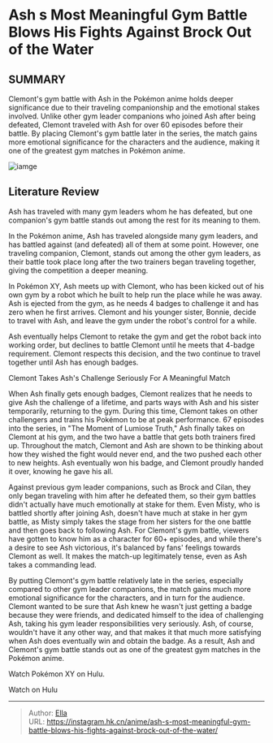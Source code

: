 # Ash s Most Meaningful Gym Battle Blows His Fights Against Brock Out of the Water


## SUMMARY 



  Clemont&#39;s gym battle with Ash in the Pokémon anime holds deeper significance due to their traveling companionship and the emotional stakes involved.   Unlike other gym leader companions who joined Ash after being defeated, Clemont traveled with Ash for over 60 episodes before their battle.   By placing Clemont&#39;s gym battle later in the series, the match gains more emotional significance for the characters and the audience, making it one of the greatest gym matches in Pokémon anime.  

![iamge](https://static1.srcdn.com/wordpress/wp-content/uploads/2023/11/pokemon-ash-clemont-gym.jpg)

## Literature Review

Ash has traveled with many gym leaders whom he has defeated, but one companion&#39;s gym battle stands out among the rest for its meaning to them.




In the Pokémon anime, Ash has traveled alongside many gym leaders, and has battled against (and defeated) all of them at some point. However, one traveling companion, Clemont, stands out among the other gym leaders, as their battle took place long after the two trainers began traveling together, giving the competition a deeper meaning.




In Pokémon XY, Ash meets up with Clemont, who has been kicked out of his own gym by a robot which he built to help run the place while he was away. Ash is ejected from the gym, as he needs 4 badges to challenge it and has zero when he first arrives. Clemont and his younger sister, Bonnie, decide to travel with Ash, and leave the gym under the robot&#39;s control for a while.

          

Ash eventually helps Clemont to retake the gym and get the robot back into working order, but declines to battle Clemont until he meets that 4-badge requirement. Clemont respects this decision, and the two continue to travel together until Ash has enough badges.


 Clemont Takes Ash&#39;s Challenge Seriously For A Meaningful Match 
          




When Ash finally gets enough badges, Clemont realizes that he needs to give Ash the challenge of a lifetime, and parts ways with Ash and his sister temporarily, returning to the gym. During this time, Clemont takes on other challengers and trains his Pokémon to be at peak performance. 67 episodes into the series, in &#34;The Moment of Lumiose Truth,&#34; Ash finally takes on Clemont at his gym, and the two have a battle that gets both trainers fired up. Throughout the match, Clemont and Ash are shown to be thinking about how they wished the fight would never end, and the two pushed each other to new heights. Ash eventually won his badge, and Clemont proudly handed it over, knowing he gave his all.

Against previous gym leader companions, such as Brock and Cilan, they only began traveling with him after he defeated them, so their gym battles didn&#39;t actually have much emotionally at stake for them. Even Misty, who is battled shortly after joining Ash, doesn&#39;t have much at stake in her gym battle, as Misty simply takes the stage from her sisters for the one battle and then goes back to following Ash. For Clemont&#39;s gym battle, viewers have gotten to know him as a character for 60&#43; episodes, and while there&#39;s a desire to see Ash victorious, it&#39;s balanced by fans&#39; feelings towards Clemont as well. It makes the match-up legitimately tense, even as Ash takes a commanding lead.




By putting Clemont&#39;s gym battle relatively late in the series, especially compared to other gym leader companions, the match gains much more emotional significance for the characters, and in turn for the audience. Clemont wanted to be sure that Ash knew he wasn&#39;t just getting a badge because they were friends, and dedicated himself to the idea of challenging Ash, taking his gym leader responsibilities very seriously. Ash, of course, wouldn&#39;t have it any other way, and that makes it that much more satisfying when Ash does eventually win and obtain the badge. As a result, Ash and Clemont&#39;s gym battle stands out as one of the greatest gym matches in the Pokémon anime.

Watch Pokémon XY on Hulu.

Watch on Hulu



---

> Author: [Ella](https://instagram.hk.cn/)  
> URL: https://instagram.hk.cn/anime/ash-s-most-meaningful-gym-battle-blows-his-fights-against-brock-out-of-the-water/  

